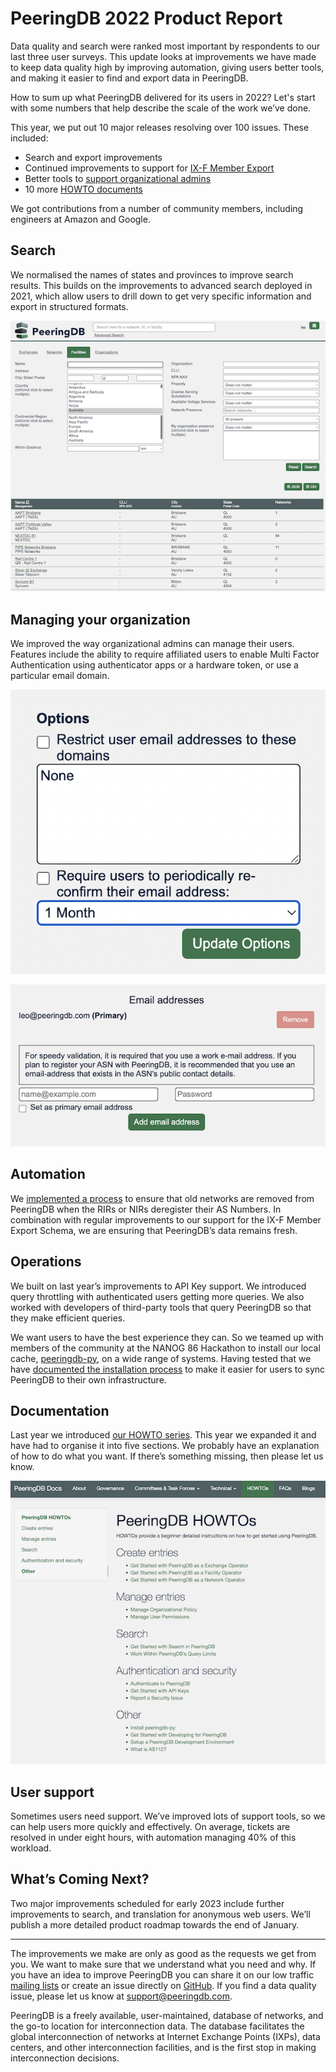 # PeeringDB 2022 Product Report

Data quality and search were ranked most important by respondents to our last three user surveys. This update looks at improvements we have made to keep data quality high by improving automation, giving users better tools, and making it easier to find and export data in PeeringDB.

How to sum up what PeeringDB delivered for its users in 2022? Let's start with some numbers that help describe the scale of the work we’ve done.

This year, we put out 10 major releases resolving over 100 issues. These included:

* Search and export improvements
* Continued improvements to support for [IX-F Member Export](https://github.com/euro-ix/json-schemas)
* Better tools to [support organizational admins](https://docs.peeringdb.com/blog/organizational_policy/)
* 10 more [HOWTO documents](https://docs.peeringdb.com/howtos/)

We got contributions from a number of community members, including engineers at Amazon and Google.

## Search

We normalised the names of states and provinces to improve search results. This builds on the improvements to advanced search deployed in 2021, which allow users to drill down to get very specific information and export in structured formats.

![Advanced Search Australian State Code](images/advanced_search_australian_state_code.png)

## Managing your organization

We improved the way organizational admins can manage their users. Features include the ability to require affiliated users to enable Multi Factor Authentication using authenticator apps or a hardware token, or use a particular email domain.

![Domain and Revalidation Control Panel](images/domain+revalidation_control.png)

![Email Control Panel](images/add_email_control_panel.png)

## Automation

We [implemented a process](https://docs.peeringdb.com/blog/data_quality_improvements/) to ensure that old networks are removed from PeeringDB when the RIRs or NIRs deregister their AS Numbers. In combination with regular improvements to our support for the IX-F Member Export Schema, we are ensuring that PeeringDB’s data remains fresh.

## Operations

We built on last year’s improvements to API Key support. We introduced query throttling with authenticated users getting more queries. We also worked with developers of third-party tools that query PeeringDB so that they make efficient queries.

We want users to have the best experience they can. So we teamed up with members of the community at the NANOG 86 Hackathon to install our local cache, [peeringdb-py](https://github.com/peeringdb/peeringdb-py), on a wide range of systems. Having tested that we have [documented the installation process](https://docs.peeringdb.com/howto/peeringdb-py/) to make it easier for users to sync PeeringDB to their own infrastructure.

## Documentation

Last year we introduced [our HOWTO series](https://docs.peeringdb.com/howtos/). This year we expanded it and have had to organise it into five sections. We probably have an explanation of how to do what you want. If there’s something missing, then please let us know.

![HOWTOs](images/HOWTOs.png)

## User support

Sometimes users need support. We’ve improved lots of support tools, so we can help users more quickly and effectively. On average, tickets are resolved in under eight hours, with automation managing 40% of this workload.

## What’s Coming Next?

Two major improvements scheduled for early 2023 include further improvements to search, and translation for anonymous web users. We’ll publish a more detailed product roadmap towards the end of January.

--- 

The improvements we make are only as good as the requests we get from you. We want to make sure that we understand what you need and why. If you have an idea to improve PeeringDB you can share it on our low traffic [mailing lists](/#mailing-lists) or create an issue directly on [GitHub](https://github.com/peeringdb/peeringdb/issues). If you find a data quality issue, please let us know at [support@peeringdb.com](mailto:support@peeringdb.com).

PeeringDB is a freely available, user-maintained, database of networks, and the go-to location for interconnection data. The database facilitates the global interconnection of networks at Internet Exchange Points (IXPs), data centers, and other interconnection facilities, and is the first stop in making interconnection decisions.
